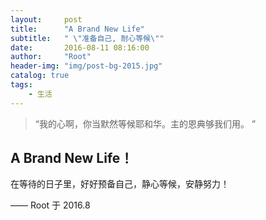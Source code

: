```yaml
---
layout:     post
title:      "A Brand New Life"
subtitle:   " \"准备自己, 耐心等候\""
date:       2016-08-11 08:16:00
author:     "Root"
header-img: "img/post-bg-2015.jpg"
catalog: true
tags:
    - 生活
---
```


> “我的心啊，你当默然等候耶和华。主的恩典够我们用。 ”


## A Brand New Life！

在等待的日子里，好好预备自己，静心等候，安静努力！

—— Root 于 2016.8


